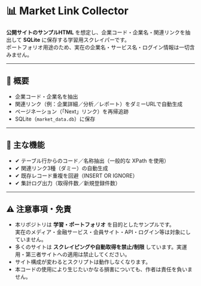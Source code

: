 # 📊 Market Link Collector

**公開サイトのサンプルHTML** を想定し、企業コード・企業名・関連リンクを抽出して **SQLite** に保存する学習用スクレイパーです。  
ポートフォリオ用途のため、実在の企業名・サービス名・ログイン情報は一切含みません。

---

## 🔧 概要
- 企業コード・企業名を抽出
- 関連リンク（例：企業詳細／分析／レポート）をダミーURLで自動生成
- ページネーション（「Next」リンク）を再帰追跡
- SQLite（`market_data.db`）に保存

---

## 🧩 主な機能
- ✔ テーブル行からのコード／名称抽出（一般的な XPath を使用）
- ✔ 関連リンク3種（ダミー）の自動生成
- ✔ 既存レコード重複を回避（INSERT OR IGNORE）
- ✔ 集計ログ出力（取得件数／新規登録件数）

---

## ⚠️ 注意事項・免責
- 本リポジトリは **学習・ポートフォリオ** を目的としたサンプルです。  
  実在のメディア・金融サービス・会員サイト・API・ログイン等は対象にしていません。
- 多くのサイトは **スクレイピングや自動取得を禁止/制限** しています。実運用・第三者サイトへの適用は禁止してください。
- サイト構成が変わるとスクリプトは動作しなくなります。
- 本コードの使用により生じたいかなる損害についても、作者は責任を負いません。
